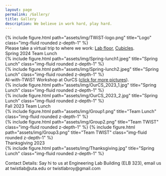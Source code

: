 ```yaml
---
layout: page
permalink: /Gallery/
title: Gallery
description: We believe in work hard, play hard.
---
```


<div class="row justify-content-sm-center">
<div class="col-sm-2 mt-3 mt-md-0">
    {% include figure.html path="assets/img/TWiST-logo.png" title="Logo" class="img-fluid rounded z-depth-1" %}
    </div>
    <div class="col-sm-10 mt-3 mt-md-0">
    Please take a virtual trip to where we work: <a href= "https://poly.cam/capture/FB128A2E-42F5-4242-95F6-6895D4380588?fbclid=IwAR1JTLKYP8ozoFFH1DG2GOqYw5kzZn37P38ERspH3QBAIh__8w-r55HikSM" parent = '_blank'>Lab floor</a>, <a href= "https://poly.cam/capture/663028FE-3197-4D0F-A568-908A28403EBC" parent = '_blank'> Cubicles</a>.
      </div>
</div>

<div class="row justify-content-sm-center">
<div class="col-sm-12">
  Spring 2024 Team Lunch
</div>
    <div class="col-sm-6 mt-3 mt-md-0">
        {% include figure.html path="assets/img/Spring-lunch1.jpeg" title="Spring Lunch" class="img-fluid rounded z-depth-1" %}
    </div>
    <div class="col-sm-6 mt-3 mt-md-0">
        {% include figure.html path="assets/img/Spring-lunch2.jpeg" title="Spring Lunch" class="img-fluid rounded z-depth-1" %}
    </div>
</div>

<div class="row justify-content-sm-center">
<div class="col-sm-12">
  AI-with-TWiST Workshop at OurCS (<a href= "https://sites.google.com/view/robo-twist/gallery?authuser=0" parent = '_blank'>click for more pictures</a>).
</div>
    <div class="col-sm-6 mt-3 mt-md-0">
        {% include figure.html path="assets/img/OurCS_2023_1.jpg" title="Spring Lunch" class="img-fluid rounded z-depth-1" %}
    </div>
    <div class="col-sm-6 mt-3 mt-md-0">
        {% include figure.html path="assets/img/OurCS_2023_2.jpg" title="Spring Lunch" class="img-fluid rounded z-depth-1" %}
    </div>
</div>

<div class="row justify-content-sm-center">
<div class="col-sm-12">
  Fall 2023 Team Lunch
</div>
    <div class="col-sm-8 mt-3 mt-md-0">
        {% include figure.html path="assets/img/Group1.png" title="Team Lunch" class="img-fluid rounded z-depth-1" %}
    </div>
    <div class="col-sm-4 mt-3 mt-md-0">
        {% include figure.html path="assets/img/Group2.png" title="Team TWIST" class="img-fluid rounded z-depth-1" %}
 {% include figure.html path="assets/img/Group3.png" title="Team TWIST" class="img-fluid rounded z-depth-1" %}
    </div>
</div>

<div class="row justify-content-sm-center">
<div class="col-sm-12">
  Thanksgiving 2023
</div>
    <div class="col-sm-12 mt-3 mt-md-0">
        {% include figure.html path="assets/img/Thanksgiving.jpg" title="Spring Lunch" class="img-fluid rounded z-depth-1" %}
    </div>
</div>

<p>Contact Details: Say hi to us at Engineering Lab Building (ELB 323), email us at twistlab@uta.edu or twistlabroy@gmail.com</p>
